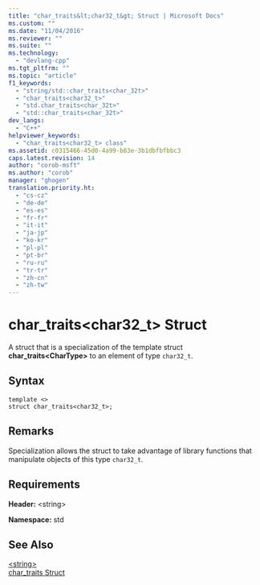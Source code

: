 ```yaml
---
title: "char_traits&lt;char32_t&gt; Struct | Microsoft Docs"
ms.custom: ""
ms.date: "11/04/2016"
ms.reviewer: ""
ms.suite: ""
ms.technology: 
  - "devlang-cpp"
ms.tgt_pltfrm: ""
ms.topic: "article"
f1_keywords: 
  - "string/std::char_traits<char_32t>"
  - "char_traits<char32_t>"
  - "std.char_traits<char_32t>"
  - "std::char_traits<char_32t>"
dev_langs: 
  - "C++"
helpviewer_keywords: 
  - "char_traits<char32_t> class"
ms.assetid: c0315466-45d0-4a99-b83e-3b1dbfbfbbc3
caps.latest.revision: 14
author: "corob-msft"
ms.author: "corob"
manager: "ghogen"
translation.priority.ht: 
  - "cs-cz"
  - "de-de"
  - "es-es"
  - "fr-fr"
  - "it-it"
  - "ja-jp"
  - "ko-kr"
  - "pl-pl"
  - "pt-br"
  - "ru-ru"
  - "tr-tr"
  - "zh-cn"
  - "zh-tw"
---
```

# char_traits&lt;char32_t&gt; Struct
A struct that is a specialization of the template struct **char_traits\<CharType>** to an element of type `char32_t`.  
  
## Syntax  
  
```
template <>  
struct char_traits<char32_t>;
```  
  
## Remarks  
 Specialization allows the struct to take advantage of library functions that manipulate objects of this type `char32_t`.  
  
## Requirements  
 **Header:** \<string>  
  
 **Namespace:** std  
  
## See Also  
 [\<string>](../standard-library/string.md)   
 [char_traits Struct](../standard-library/char-traits-struct.md)
